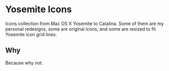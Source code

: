# Yosemite Icons
Icons collection from Mac OS X Yosemite to Catalina. Some of them are my personal redesigns, some are original icons, and some are resized to fit Yosemite icon grid lines.
## Why
Because why not.
